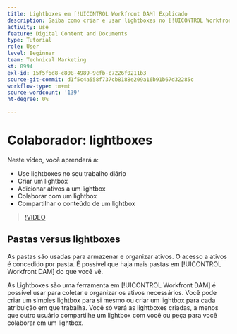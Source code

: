 ```yaml
---
title: Lightboxes em [!UICONTROL Workfront DAM] Explicado
description: Saiba como criar e usar lightboxes no [!UICONTROL Workfront DAM].
activity: use
feature: Digital Content and Documents
type: Tutorial
role: User
level: Beginner
team: Technical Marketing
kt: 8994
exl-id: 15f5f6d8-c808-4989-9cfb-c7226f0211b3
source-git-commit: d1f5c4a558f737cb8188e209a16b91b67d32285c
workflow-type: tm+mt
source-wordcount: '139'
ht-degree: 0%

---
```


# Colaborador: lightboxes

Neste vídeo, você aprenderá a:

* Use lightboxes no seu trabalho diário
* Criar um lightbox
* Adicionar ativos a um lightbox
* Colaborar com um lightbox
* Compartilhar o conteúdo de um lightbox

>[!VIDEO](https://video.tv.adobe.com/v/335254/?quality=12)

## Pastas versus lightboxes

As pastas são usadas para armazenar e organizar ativos. O acesso a ativos é concedido por pasta. É possível que haja mais pastas em [!UICONTROL Workfront DAM] do que você vê.

As Lightboxes são uma ferramenta em [!UICONTROL Workfront DAM] é possível usar para coletar e organizar os ativos necessários. Você pode criar um simples lightbox para si mesmo ou criar um lightbox para cada atribuição em que trabalha. Você só verá as lightboxes criadas, a menos que outro usuário compartilhe um lightbox com você ou peça para você colaborar em um lightbox.

